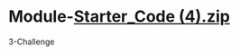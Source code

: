 # Module-[Starter_Code (4).zip](https://github.com/m-surber/Module-3-Challenge/files/7158875/Starter_Code.4.zip)
3-Challenge
